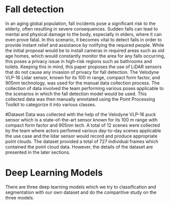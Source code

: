 # Fall detection 

In an aging global population, fall incidents pose a significant risk to the elderly, often resulting in severe consequences. Sudden falls can lead to mental and physical damage to the body, especially in elders, where it can even prove fatal. In this scenario, it becomes vital to detect falls in order to provide instant relief and assistance by notifying the required people. While the initial proposal would be to install cameras in required areas such as old age homes, which would constantly monitor the area for any falls occurring, this poses a privacy issue in high-risk regions such as bathrooms and toilets. Keeping this in mind, this paper proposes the use of LiDAR sensors that do not cause any invasion of privacy for fall detection. The Velodyne VLP-16 Lidar sensor, known for its 100 m range, compact form factor, and 905nm technology, was used for the manual data collection process. The collection of data involved the team performing various poses applicable to the scenarios in which the fall detection model would be used. This collected data was then manually annotated using the Point Processing Toolkit to categorize it into various classes.


#Dataset
Data was collected with the help of the Velodyne VLP-16 puck sensor which is a state-of-the-art sensor known for its 100 m range with compact form factor and 905nm tech. A total of 12 scenes were collected by the team where actors perfomed various day-to-day scenes applicable the use case and the lidar sensor would record and produce appropriate point clouds. The dataset provided a total of 727 individual frames which contained the point cloud data. However, the details of the dataset are presented in the later sections.

# Deep Learning Models
There are three deep learning models which we try to classification and segmentation with our own dataset and do the comparitive study on the three models.
